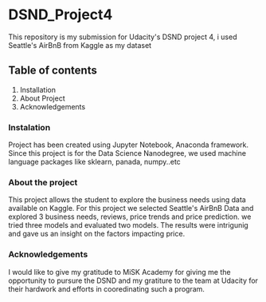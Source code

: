 # DSND_Project4
This repository is my submission for Udacity's DSND project 4, i used Seattle's AirBnB from Kaggle as my dataset
## Table of contents 
1. Installation
2. About Project 
3. Acknowledgements
### Instalation 
Project has been created using Jupyter Notebook, Anaconda framework. 
Since this project is for the Data Science Nanodegree, we used machine language packages like sklearn, panada, numpy..etc
### About the project
This project allows the student to explore the business needs using data available on Kaggle. 
For this project we selected Seattle's AirBnB Data and explored 3 business needs, reviews, price trends and price prediction.
we tried three models and evaluated two models.
The results were intrigunig and gave us an insight on the factors impacting price.
### Acknowledgements
I would like to give my gratitude to MiSK Academy for giving me the opportunity to pursure the DSND and my gratiture to the team at Udacity for their hardwork and efforts in cooredinating such a program. 
